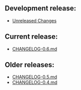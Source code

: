 ## Development release:
  * [Unreleased Changes][0]

## Current release:
  * [CHANGELOG-0.6.md][6]

## Older releases:
  * [CHANGELOG-0.5.md][5]
  * [CHANGELOG-0.4.md][4]

[0]: https://github.com/vmware/octant/blob/master/changelogs/unreleased
[4]: https://github.com/vmware/octant/blob/master/changelogs/CHANGELOG-0.4.md
[5]: https://github.com/vmware/octant/blob/master/changelogs/CHANGELOG-0.5.md
[6]: https://github.com/vmware/octant/blob/master/changelogs/CHANGELOG-0.6.md
